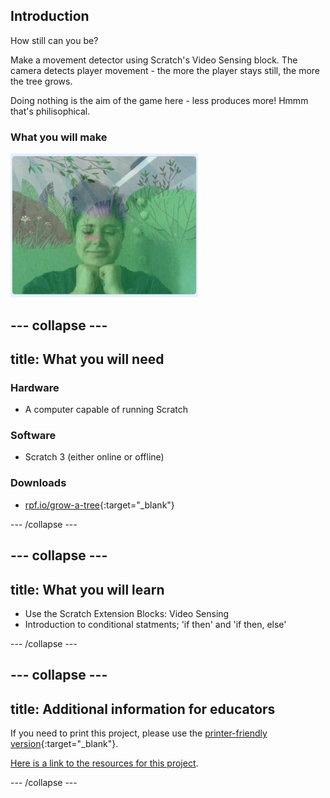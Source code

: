## Introduction

How still can you be?

Make a movement detector using Scratch's Video Sensing block. The camera detects player movement - the more the player stays still, the more the tree grows.

Doing nothing is the aim of the game here - less produces more! Hmmm that's philisophical.

### What you will make

![Complete project](images/stillness.png)

--- collapse ---
---
title: What you will need
---
### Hardware

+ A computer capable of running Scratch

### Software

+ Scratch 3 (either online or offline)

### Downloads

+ [rpf.io/grow-a-tree](http://rpf.io/grow-a-tree){:target="_blank"}

--- /collapse ---

--- collapse ---
---
title: What you will learn
---

+ Use the Scratch Extension Blocks: Video Sensing
+ Introduction to conditional statments; 'if then' and 'if then, else'

--- /collapse ---

--- collapse ---
---
title: Additional information for educators
---

If you need to print this project, please use the [printer-friendly version](https://projects.raspberrypi.org/en/projects/project-name/print){:target="_blank"}.

[Here is a link to the resources for this project](http://rpf.io/project-name-go).

--- /collapse ---
